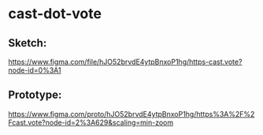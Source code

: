 # cast-dot-vote

## Sketch:

https://www.figma.com/file/hJO52brvdE4ytpBnxoP1hg/https-cast.vote?node-id=0%3A1

## Prototype:

https://www.figma.com/proto/hJO52brvdE4ytpBnxoP1hg/https%3A%2F%2Fcast.vote?node-id=2%3A629&scaling=min-zoom
